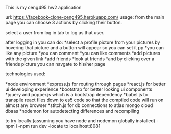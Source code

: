 This is my ceng495 hw2 application

url: https://facebook-clone-ceng495.herokuapp.com/
usage:
from the main page you can choose 3 actions by clicking their button.

select a user from log in tab to log as that user.

after logging in you can do:
*select a profile picture from your pictures by hovering that picture and a button will appear so you can set it pp
*you can like any picture
*you can comment
*you can like comments
*add pictures with the given link
*add friends
*look at friends
*and by clicking over a friends picture you can navgate to his/her page


technologies used:

*node environment
*express.js for routing through pages
*react.js for better ui developing experience
*bootstrap for better looking ui components
*jquery and popper.js which is a bootstrap dependency
*babel.js to transpile react files down to es5 code so that the compiled code will run on almost any browser
*stitch.js for db connections to atlas mongo cloud dbaas
*nodemon for autodetecting differences and recompiling

to try locally:(assuming you have node and nodemon globally installed)
-npm i
-npm run dev
-locate to localhost:8081
